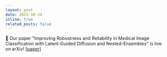 ```yaml
---
layout: post
date: 2023-10-24
inline: true
related_posts: false
---
```


:book: Our paper "Improving Robustness and Reliability in Medical Image Classification with Latent-Guided Diffusion and Nested-Ensembles" is live on arXiv! [<a href='https://arxiv.org/abs/2310.15952'>paper</a>]
